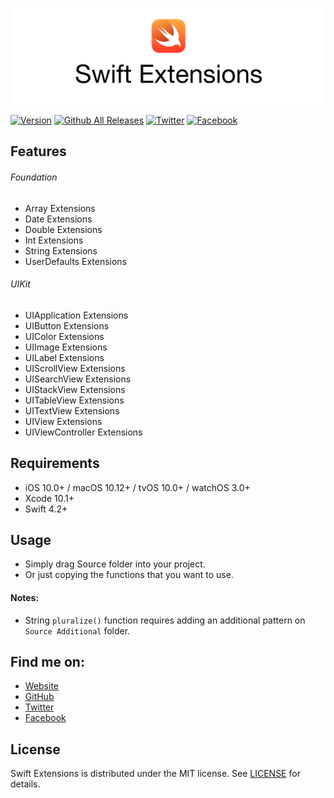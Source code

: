 ![Swift Extensions](Image/swift-extensions.jpg)

[![Version](http://img.shields.io/badge/version-1.0.0-green.svg?style=flat)](https://github.com/CodePassion-dev/swift-extensions)
[![Github All Releases](https://img.shields.io/github/downloads/duonghominhhuy/swift-extensions/total.svg)](https://github.com/CodePassion-dev/swift-extensions)
[![Twitter](https://img.shields.io/badge/twitter-@duonghominhhuy-blue.svg?style=flat)](http://twitter.com/duonghominhhuy)
[![Facebook](https://img.shields.io/badge/facebook-@codepassion.dev-blue.svg?style=flat)](https://www.facebook.com/codepassion.dev)

## Features

###### Foundation
- Array Extensions
- Date Extensions
- Double Extensions
- Int Extensions
- String Extensions
- UserDefaults Extensions

###### UIKit
- UIApplication Extensions
- UIButton Extensions
- UIColor Extensions
- UIImage Extensions
- UILabel Extensions
- UIScrollView Extensions
- UISearchView Extensions
- UIStackView Extensions
- UITableView Extensions
- UITextView Extensions
- UIView Extensions
- UIViewController Extensions

## Requirements

- iOS 10.0+ / macOS 10.12+ / tvOS 10.0+ / watchOS 3.0+
- Xcode 10.1+
- Swift 4.2+

## Usage

- Simply drag Source folder into your project.
- Or just copying the functions that you want to use.

#### Notes:

- String ```pluralize()``` function requires adding an additional pattern on ```Source Additional``` folder.

## Find me on:

- [Website](https://codepassion.dev)
- [GitHub](https://github.com/duonghominhhuy)
- [Twitter](https://twitter.com/duonghominhhuy)
- [Facebook](https://www.facebook.com/codepassion.dev)

## License

Swift Extensions is distributed under the MIT license. See [LICENSE](https://github.com/CodePassion-dev/swift-extensions/blob/master/LICENSE) for details.
